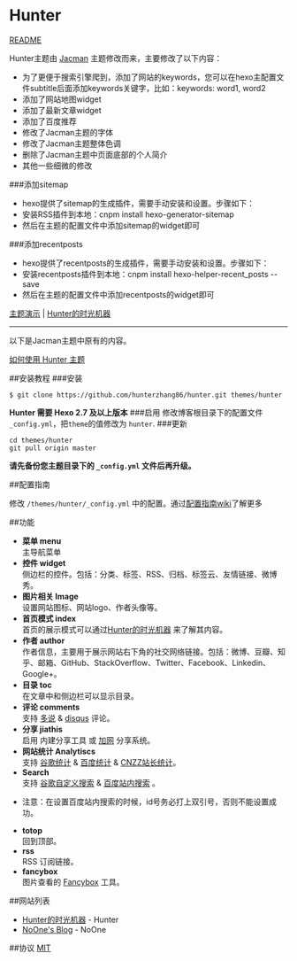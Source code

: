 # Hunter

[README](/README.md)

Hunter主题由 [Jacman](https://github.com/wuchong/jacman) 主题修改而来，主要修改了以下内容：
* 为了更便于搜索引擎爬到，添加了网站的keywords，您可以在hexo主配置文件subtitle后面添加keywords关键字，比如：keywords: word1, word2
* 添加了网站地图widget
* 添加了最新文章widget
* 添加了百度推荐
* 修改了Jacman主题的字体
* 修改了Jacman主题整体色调
* 删除了Jacman主题中页面底部的个人简介
* 其他一些细微的修改

###添加sitemap
- hexo提供了sitemap的生成插件，需要手动安装和设置。步骤如下：
- 安装RSS插件到本地：cnpm install hexo-generator-sitemap
- 然后在主题的配置文件中添加sitemap的widget即可

###添加recentposts
- hexo提供了recentposts的生成插件，需要手动安装和设置。步骤如下：
- 安装recentposts插件到本地：cnpm install hexo-helper-recent_posts --save
- 然后在主题的配置文件中添加recentposts的widget即可

[主题演示](http://www.ihunter.me) | [Hunter的时光机器](http://www.ihunter.me)

---
以下是Jacman主题中原有的内容。

[如何使用 Hunter 主题](http://www.ihunter.me/%E5%A6%82%E4%BD%95%E4%BD%BF%E7%94%A8Hexo%E4%B8%BB%E9%A2%98Hunter.html)

##安装教程
###安装
```
$ git clone https://github.com/hunterzhang86/hunter.git themes/hunter
```
**Hunter 需要 Hexo 2.7 及以上版本** 
###启用
修改博客根目录下的配置文件 `_config.yml`，把`theme`的值修改为 `hunter`.
###更新
```
cd themes/hunter
git pull origin master
```
**请先备份您主题目录下的 `_config.yml` 文件后再升级。**

##配置指南

修改  `/themes/hunter/_config.yml` 中的配置。通过[配置指南wiki](https://github.com/wuchong/jacman/wiki/%E9%85%8D%E7%BD%AE%E6%8C%87%E5%8D%97)了解更多

##功能
- **菜单 menu**  
 主导航菜单
- **控件 widget**  
 侧边栏的控件。包括：分类、标签、RSS、归档、标签云、友情链接、微博秀。
- **图片相关 Image**  
 设置网站图标、网站logo、作者头像等。
- **首页模式 index**  
 首页的展示模式可以通过[Hunter的时光机器](http://ihunter.me) 来了解其内容。
- **作者 author**  
 作者信息，主要用于展示网站右下角的社交网络链接。包括：微博、豆瓣、知乎、邮箱、GitHub、StackOverflow、Twitter、Facebook、Linkedin、Google+。
- **目录 toc**  
 在文章中和侧边栏可以显示目录。
- **评论 comments**  
 支持 [多说](http://duoshuo.com/) & [disqus](https://disqus.com/) 评论。
- **分享 jiathis**  
 启用 内建分享工具 或 [加网](http://www.jiathis.com/) 分享系统。
- **网站统计 Analytiscs**  
 支持 [谷歌统计](http://www.google.com/analytics/) & [百度统计](http://tongji.baidu.com/) & [CNZZ站长统计](http://www.cnzz.com/)。
- **Search**  
 支持 [谷歌自定义搜索](https://www.google.com/cse/ ) & [百度站内搜索](http://zn.baidu.com/) 。
 * 注意：在设置百度站内搜索的时候，id号务必打上双引号，否则不能设置成功。
- **totop**  
 回到顶部。
- **rss**  
 RSS 订阅链接。
- **fancybox**  
 图片查看的 [Fancybox](http://fancyapps.com/fancybox/) 工具。

##网站列表
- [Hunter的时光机器](http://www.ifb.me) - Hunter
- [NoOne's Blog](http://www.ifb.me) - NoOne

##协议
[MIT](/LICENSE)
